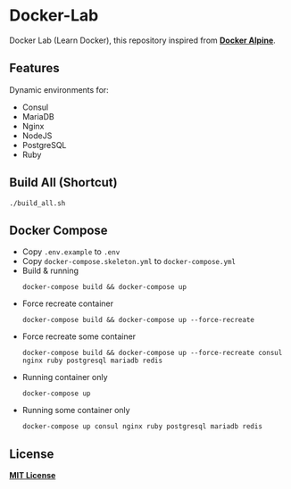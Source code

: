 # Docker-Lab
Docker Lab (Learn Docker), this repository inspired from [**Docker Alpine**](https://github.com/bhuisgen/docker-alpine).

## Features
Dynamic environments for:
* Consul
* MariaDB
* Nginx
* NodeJS
* PostgreSQL
* Ruby

## Build All (Shortcut)
```
./build_all.sh
```

## Docker Compose
* Copy `.env.example` to `.env`
* Copy `docker-compose.skeleton.yml` to `docker-compose.yml`
* Build & running
  ```
  docker-compose build && docker-compose up
  ```
* Force recreate container
  ```
  docker-compose build && docker-compose up --force-recreate
  ```
* Force recreate some container
  ```
  docker-compose build && docker-compose up --force-recreate consul nginx ruby postgresql mariadb redis
  ```
* Running container only
  ```
  docker-compose up
  ```
* Running some container only
  ```
  docker-compose up consul nginx ruby postgresql mariadb redis
  ```
## License
[**MIT License**](https://github.com/zeroc0d3/docker-lab/blob/master/LICENSE)